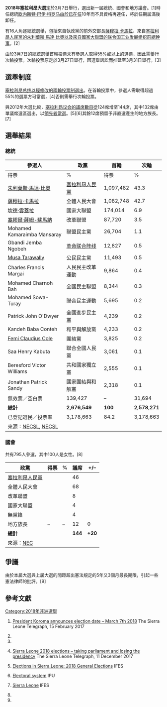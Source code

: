 **2018年塞拉利昂大選**定於3月7日舉行，選出新一屆總統、國會和地方議會。\[1\]時任總統[欧内斯特·巴伊·科罗马由於已在任](../Page/欧内斯特·巴伊·科罗马.md "wikilink")10年而不具資格再連任，將於任期屆滿後卸任。

有16人角逐總統選舉，包括來自執政黨的前外交部長[薩穆拉·卡馬拉](https://zh.wikipedia.org/wiki/薩穆拉·卡馬拉 "wikilink")、來自[塞拉利昂人民黨的](https://zh.wikipedia.org/wiki/塞拉利昂人民黨 "wikilink")[朱利葉斯·馬達·比奧以及來自國家大聯盟的](../Page/朱利葉斯·馬達·比奧.md "wikilink")[联合国工业发展组织前總幹事](../Page/联合国工业发展组织.md "wikilink")。\[2\]

由於3月7日的總統選舉首輪投票未有參選人取得55%或以上的選票，因此需舉行次輪投票。次輪投票原定於3月27日舉行，因選舉訴訟而推延至3月31日舉行。\[3\]

## 選舉制度

[塞拉利昂总统以經修改的](../Page/塞拉利昂总统.md "wikilink")[兩輪投票制選出](https://zh.wikipedia.org/wiki/兩輪投票制 "wikilink")。在首輪投票中，參選人需取得超過55%的選票方可當選，\[4\]否則需舉行次輪投票。

與2012年大選比較，[塞拉利昂议会的議席數目從](https://zh.wikipedia.org/wiki/塞拉利昂议会 "wikilink")124席增至144席，其中132席由單議席選區選出，以[領先者當選](https://zh.wikipedia.org/wiki/領先者當選 "wikilink")。\[5\]\[6\]其餘12席預留予非直選產生的地方族長。\[7\]

## 選舉結果

### 總統

| 參選人                                                                                                                                                                                                                                                                          | 政黨                                                          | 首輪        | 次輪            |
| ---------------------------------------------------------------------------------------------------------------------------------------------------------------------------------------------------------------------------------------------------------------------------- | ----------------------------------------------------------- | --------- | ------------- |
| 得票                                                                                                                                                                                                                                                                           | %                                                           | 得票        | %             |
| [朱利葉斯·馬達·比奧](../Page/朱利葉斯·馬達·比奧.md "wikilink")                                                                                                                                                                                                                               | [塞拉利昂人民黨](https://zh.wikipedia.org/wiki/塞拉利昂人民黨 "wikilink") | 1,097,482 | 43.3          |
| [薩穆拉·卡馬拉](https://zh.wikipedia.org/wiki/薩穆拉·卡馬拉 "wikilink")                                                                                                                                                                                                                  | 全體人民大會                                                      | 1,082,748 | 42.7          |
| [坎德·雲蓋拉](https://zh.wikipedia.org/wiki/坎德·雲蓋拉 "wikilink")                                                                                                                                                                                                                    | 國家大聯盟                                                       | 174,014   | 6.9           |
| [塞繆爾·薩姆-蘇馬納](../Page/塞繆爾·薩姆-蘇馬納.md "wikilink")                                                                                                                                                                                                                               | 改革聯盟                                                        | 87,720    | 3.5           |
| Mohamed Kamaraimba Mansaray                                                                                                                                                                                                                                                  | 聯盟民主黨                                                       | 26,704    | 1.1           |
| Gbandi Jemba Ngobeh                                                                                                                                                                                                                                                          | [革命联合阵线](https://zh.wikipedia.org/wiki/革命联合阵线 "wikilink")   | 12,827    | 0.5           |
| [Musa Tarawally](https://zh.wikipedia.org/wiki/Musa_Tarawally "wikilink")                                                                                                                                                                                                    | 公民民主黨                                                       | 11,493    | 0.5           |
| Charles Francis Margai                                                                                                                                                                                                                                                       | 人民民主改革運動                                                    | 9,864     | 0.4           |
| Mohamed Charnoh Bah                                                                                                                                                                                                                                                          | 全國民主聯盟                                                      | 8,344     | 0.3           |
| Mohamed Sowa-Turay                                                                                                                                                                                                                                                           | 聯合民主運動                                                      | 5,695     | 0.2           |
| Patrick John O'Dwyer                                                                                                                                                                                                                                                         | 全國進步民主黨                                                     | 4,239     | 0.2           |
| Kandeh Baba Conteh                                                                                                                                                                                                                                                           | 和平與解放黨                                                      | 4,233     | 0.2           |
| [Femi Claudius Cole](https://zh.wikipedia.org/wiki/Femi_Claudius_Cole "wikilink")                                                                                                                                                                                            | 團結黨                                                         | 3,825     | 0.2           |
| Saa Henry Kabuta                                                                                                                                                                                                                                                             | 聯合全國人民黨                                                     | 3,061     | 0.1           |
| Beresford Victor Williams                                                                                                                                                                                                                                                    | 共和國家獨立黨                                                     | 2,555     | 0.1           |
| Jonathan Patrick Sandy                                                                                                                                                                                                                                                       | 國家團結與和解黨                                                    | 2,318     | 0.1           |
| 無效票／空白票                                                                                                                                                                                                                                                                      | 139,427                                                     | –         | 31,694        |
| **總計**                                                                                                                                                                                                                                                                       | **2,676,549**                                               | **100**   | **2,578,271** |
| 已登記選民／投票率                                                                                                                                                                                                                                                                    | 3,178,663                                                   | 84.2      | 3,178,663     |
| 來源：[NECSL](https://web.archive.org/web/20180314174520/http://necsl2018.org/wp-content/uploads/2018/03/FINAL.pdf), [NECSL](https://web.archive.org/web/20180404234529/http://necsl2018.org/wp-content/uploads/2018/04/2018-Presidential-run-off-Elections-Result-4-april.pdf) |                                                             |           |               |

### 國會

共有795人參選，其中100人是女性。\[8\]

| 政黨                                                                                                                    | 得票 | % | 議席      | \+/–    |
| --------------------------------------------------------------------------------------------------------------------- | -- | - | ------- | ------- |
| [塞拉利昂人民黨](https://zh.wikipedia.org/wiki/塞拉利昂人民黨 "wikilink")                                                           |    |   | 46      |         |
| 全體人民大會                                                                                                                |    |   | 68      |         |
| 改革聯盟                                                                                                                  |    |   | 8       |         |
| 國家大聯盟                                                                                                                 |    |   | 4       |         |
| 無黨籍                                                                                                                   |    |   | 4       |         |
| 地方族長                                                                                                                  | –  | – | 12      | 0       |
| **總計**                                                                                                                |    |   | **144** | **+20** |
| 來源：[NEC](https://web.archive.org/web/20180315200026/http://necsl2018.org/parliamentary-election-progressive-results/) |    |   |         |         |

## 爭議

由於本屆大選與上屆大選的間距超出憲法規定的5年又3個月最長期限，引起一些憲法律師的批評。\[9\]

## 參考文獻

[Category:2018年非洲選舉](https://zh.wikipedia.org/wiki/Category:2018年非洲選舉 "wikilink")

1.  [President Koroma announces election date –
    March 7th 2018](http://www.thesierraleonetelegraph.com/?p=15039) The
    Sierra Leone Telegraph, 15 February 2017

2.

3.

4.  [Sierra Leone 2018 elections – taking parliament and losing the
    presidency](http://www.thesierraleonetelegraph.com/sierra-leone-2018-elections-taking-parliament-and-losing-the-presidency/)
    The Sierra Leone Telegraph, 11 December 2017

5.  [Elections in Sierra Leone: 2018 General
    Elections](http://www.ifes.org/sites/default/files/2018_ifes_sierra_leone_general_elections_faqs_final.pdf)
    IFES

6.  [Electoral system](http://www.ipu.org/parline-e/reports/2281_B.htm)
    IPU

7.  [Sierra Leone](http://www.electionguide.org/elections/id/2252/) IFES

8.

9.